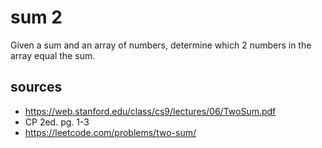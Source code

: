 # sum 2
Given a sum and an array of numbers, determine which 2 numbers in the array equal the sum.

## sources
  - https://web.stanford.edu/class/cs9/lectures/06/TwoSum.pdf
  - CP 2ed. pg. 1-3
  - https://leetcode.com/problems/two-sum/
